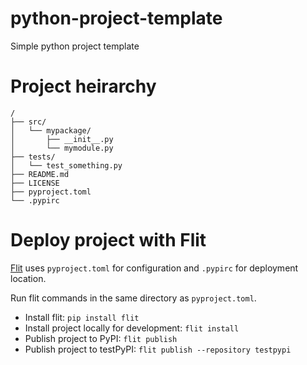 # python-project-template
Simple python project template

# Project heirarchy
```
/
├── src/
│   └── mypackage/
│       ├── __init__.py
│       └── mymodule.py
├── tests/
│   └── test_something.py
├── README.md
├── LICENSE
├── pyproject.toml
└── .pypirc
```

# Deploy project with Flit
[Flit](https://flit.pypa.io/en/stable/index.html) uses `pyproject.toml` for configuration and `.pypirc` for deployment location.

Run flit commands in the same directory as `pyproject.toml`.
- Install flit: `pip install flit`
- Install project locally for development: `flit install`
- Publish project to PyPI: `flit publish`
- Publish project to testPyPI: `flit publish --repository testpypi`
